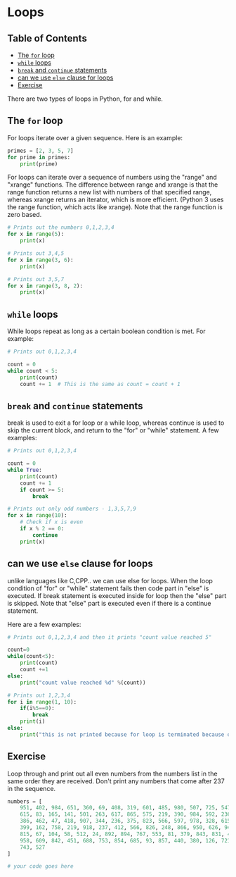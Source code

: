 # Loops

## Table of Contents

<!-- START doctoc generated TOC please keep comment here to allow auto update -->
<!-- DON'T EDIT THIS SECTION, INSTEAD RE-RUN doctoc TO UPDATE -->

- [The `for` loop](#the-for-loop)
- [`while` loops](#while-loops)
- [`break` and `continue` statements](#break-and-continue-statements)
- [can we use `else` clause for loops](#can-we-use-else-clause-for-loops)
- [Exercise](#exercise)

<!-- END doctoc generated TOC please keep comment here to allow auto update -->

There are two types of loops in Python, for and while.

## The `for` loop

For loops iterate over a given sequence.
Here is an example:

```python
primes = [2, 3, 5, 7]
for prime in primes:
    print(prime)
```

For loops can iterate over a sequence of numbers
using the "range" and "xrange" functions.
The difference between range and xrange is that
the range function returns a new list with numbers of that specified range,
whereas xrange returns an iterator, which is more efficient.
(Python 3 uses the range function, which acts like xrange).
Note that the range function is zero based.

```python
# Prints out the numbers 0,1,2,3,4
for x in range(5):
    print(x)

# Prints out 3,4,5
for x in range(3, 6):
    print(x)

# Prints out 3,5,7
for x in range(3, 8, 2):
    print(x)
```

## `while` loops

While loops repeat as long as a certain boolean condition is met.
For example:

```python
# Prints out 0,1,2,3,4

count = 0
while count < 5:
    print(count)
    count += 1  # This is the same as count = count + 1
```

## `break` and `continue` statements

break is used to exit a for loop or a while loop,
whereas continue is used to skip the current block,
and return to the "for" or "while" statement.
A few examples:

```python
# Prints out 0,1,2,3,4

count = 0
while True:
    print(count)
    count += 1
    if count >= 5:
        break

# Prints out only odd numbers - 1,3,5,7,9
for x in range(10):
    # Check if x is even
    if x % 2 == 0:
        continue
    print(x)
```

## can we use `else` clause for loops

unlike languages like C,CPP.. we can use else for loops.
When the loop condition of "for" or "while" statement fails then code part in "else" is executed.
If break statement is executed inside for loop then the "else" part is skipped.
Note that "else" part is executed even if there is a continue statement.

Here are a few examples:

```python
# Prints out 0,1,2,3,4 and then it prints "count value reached 5"

count=0
while(count<5):
    print(count)
    count +=1
else:
    print("count value reached %d" %(count))

# Prints out 1,2,3,4
for i in range(1, 10):
    if(i%5==0):
        break
    print(i)
else:
    print("this is not printed because for loop is terminated because of break but not due to fail in condition")
```

## Exercise

Loop through and print out all even numbers from the numbers list in the same order they are received.
Don't print any numbers that come after 237 in the sequence.

```python
numbers = [
    951, 402, 984, 651, 360, 69, 408, 319, 601, 485, 980, 507, 725, 547, 544,
    615, 83, 165, 141, 501, 263, 617, 865, 575, 219, 390, 984, 592, 236, 105, 942, 941,
    386, 462, 47, 418, 907, 344, 236, 375, 823, 566, 597, 978, 328, 615, 953, 345,
    399, 162, 758, 219, 918, 237, 412, 566, 826, 248, 866, 950, 626, 949, 687, 217,
    815, 67, 104, 58, 512, 24, 892, 894, 767, 553, 81, 379, 843, 831, 445, 742, 717,
    958, 609, 842, 451, 688, 753, 854, 685, 93, 857, 440, 380, 126, 721, 328, 753, 470,
    743, 527
]

# your code goes here
```

